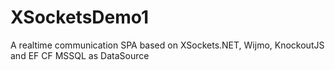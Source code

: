 XSocketsDemo1
=============

A realtime communication SPA based on XSockets.NET, Wijmo, KnockoutJS and EF CF MSSQL as DataSource 